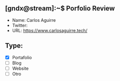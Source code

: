 ## [gndx@stream]:~$ Porfolio Review

- Name: Carlos Aguirre
- Twitter:
- URL: https://www.carlosaguirre.tech/

## Type:
  - [X] Portafolio
  - [ ] Blog
  - [ ] Website
  - [ ] Otro
